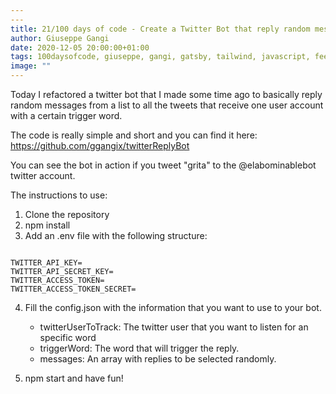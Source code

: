 ```yaml
---
---
title: 21/100 days of code - Create a Twitter Bot that reply random messages
author: Giuseppe Gangi
date: 2020-12-05 20:00:00+01:00
tags: 100daysofcode, giuseppe, gangi, gatsby, tailwind, javascript, feed, tweet, nodejs, pm2, twitter, bot
image: ""
---
```


Today I refactored a twitter bot that I made some time ago to basically reply random messages from a list to all the tweets that receive one user account with a certain trigger word.

The code is really simple and short and you can find it here: https://github.com/ggangix/twitterReplyBot

You can see the bot in action if you tweet "grita" to the @elabominablebot twitter account.

The instructions to use:

1. Clone the repository
2. npm install
3. Add an .env file with the following structure:

```

TWITTER_API_KEY=
TWITTER_API_SECRET_KEY=
TWITTER_ACCESS_TOKEN=
TWITTER_ACCESS_TOKEN_SECRET=

```

4. Fill the config.json with the information that you want to use to your bot.

   - twitterUserToTrack: The twitter user that you want to listen for an specific word
   - triggerWord: The word that will trigger the reply.
   - messages: An array with replies to be selected randomly.

5. npm start and have fun!
